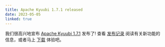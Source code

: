 ```yaml
---
title: Apache Kyuubi 1.7.1 released
date: 2023-05-05
linked: true
---
```

<!---
  Licensed under the Apache License, Version 2.0 (the "License");
  you may not use this file except in compliance with the License.
  You may obtain a copy of the License at

   http://www.apache.org/licenses/LICENSE-2.0

  Unless required by applicable law or agreed to in writing, software
  distributed under the License is distributed on an "AS IS" BASIS,
  WITHOUT WARRANTIES OR CONDITIONS OF ANY KIND, either express or implied.
  See the License for the specific language governing permissions and
  limitations under the License. See accompanying LICENSE file.
-->

我们很高兴地宣布 [Apache Kyuubi 1.7.1](/zh/release/1.7.1.html) 发布了! 查看 [发布记录](/zh/release/1.7.1.html) 阅读有关新功能的信息，或者马上 [下载](/zh/releases.html) 体验吧。

